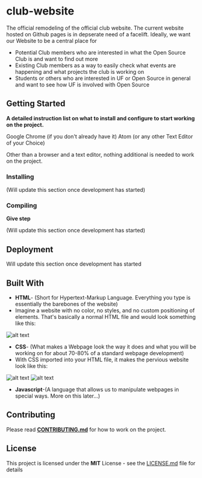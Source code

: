 # club-website
The official remodeling of the official club website. The current website hosted on Github pages is in depserate need of a facelift.
Ideally, we want our Website to be a central place for
 - Potential Club members who are interested in what the Open Source Club is and want to find out more
 - Existing Club members as a way to easily check what events are happening and what projects the club is working on   
 - Students or others who are interested in UF or Open Source in general and want to see how UF is involved with Open Source

## Getting Started

**A detailed instruction list on what to install and configure to start working on the project.**  

Google Chrome (if you don't already have it)
Atom (or any other Text Editor of your Choice)

Other than a browser and a text editor, nothing additional is needed to work on the project.

### Installing

(Will update this section once development has started)

### Compiling 

**Give step**

(Will update this section once development has started)

## Deployment

Will update this section once development has started

## Built With

- **HTML**- (Short for Hypertext-Markup Language. Everything you type is essentially the barebones of the website)
- Imagine a website with no color, no styles, and no custom positioning of elements. That's basically a normal HTML file and would look something like this:  

![alt text](https://github.com/ufosc/club-website/blob/master/ReadMePictures/Naked.JPG)

- **CSS**- (What makes a Webpage look the way it does and what you will be working on for about 70-80% of a standard webpage development)  
- With CSS imported into your HTML file, it makes the pervious website look like this: 

![alt text](https://github.com/ufosc/club-website/blob/master/ReadMePictures/Clothed1.JPG)
![alt text](https://github.com/ufosc/club-website/blob/master/ReadMePictures/Clothed2.JPG)

- **Javascript**-(A language that allows us to manipulate webpages in special ways. More on this later...)

## Contributing

Please read **[CONTRIBUTING.md](CONTRIBUTING.md)** for how to work on the project.

## License

This project is licensed under the **MIT** License - see the [LICENSE.md](LICENSE.md) file for details
